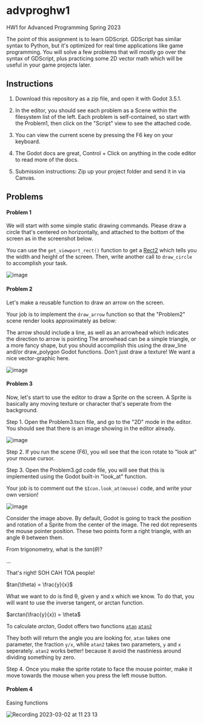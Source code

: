 # advproghw1
HW1 for Advanced Programming Spring 2023

The point of this assignment is to learn GDScript. GDScript has similar syntax to Python, but it's optimized for real time applications like game programming.
You will solve a few problems that will mostly go over the syntax of GDScript, plus practicing some 2D vector math which will be useful in your game projects later.


## Instructions

1. Download this repository as a zip file, and open it with Godot 3.5.1.

1. In the editor, you should see each problem as a Scene within the filesystem list of the left. Each problem is self-contained, so start with the Problem1, then click on the "Script" view to see the attached code.

1. You can view the current scene by pressing the F6 key on your keyboard.

1. The Godot docs are great, Control + Click on anything in the code editor to read more of the docs.

1. Submission instructions: Zip up your project folder and send it in via Canvas.

## Problems

#### Problem 1

We will start with some simple static drawing commands. Please draw a circle that's centered on horizontally, and attached to the bottom of the screen as in the screenshot below.

You can use the `get_viewport_rect()` function to get a [Rect2](https://docs.godotengine.org/en/stable/classes/class_rect2.html) which tells you the width and height of the screen. Then, write another call to `draw_circle` to accomplish your task.

![image](https://user-images.githubusercontent.com/392417/222298995-6a618cf6-c870-4726-b9ab-f300cd741a4e.png)

#### Problem 2

Let's make a reusable function to draw an arrow on the screen.

Your job is to implement the `draw_arrow` function so that the "Problem2" scene render looks approximately as below:

The arrow should include a line, as well as an arrowhead which indicates the direction to arrow is pointing
The arrowhead can be a simple triangle, or a more fancy shape, but you should accomplish this using the
draw_line and/or draw_polygon Godot functions. Don't just draw a texture! We want a nice vector-graphic here.

![image](https://user-images.githubusercontent.com/392417/221946587-5d50164c-5098-4e8a-a4a4-0795498602b2.png)

#### Problem 3

Now, let's start to use the editor to draw a Sprite on the screen. A Sprite is basically any moving texture or character that's seperate from the background.

Step 1. Open the Problem3.tscn file, and go to the "2D" mode in the editor. You should see that there is an image showing in the editor already.

![image](https://user-images.githubusercontent.com/392417/221952076-77a6f014-fa6c-4c81-a109-87a6c0dec9f5.png)

Step 2. If you run the scene (F6), you wil see that the icon rotate to "look at" your mouse cursor.

Step 3. Open the Problem3.gd code file, you will see that this is implemented using the Godot built-in "look_at" function.

Your job is to comment out the `$Icon.look_at(mouse)` code, and write your own version!

![image](https://user-images.githubusercontent.com/392417/221955191-a1736763-c25a-4519-82e5-f57952c63cea.png)

Consider the image above. By default, Godot is going to track the position and rotation of a Sprite from the center of the image. The red dot represents the mouse pointer position. These two points form a right triangle, with an angle θ between them.

From trigonometry, what is the $tan(\theta)$?

...

That's right! SOH CAH TOA people!

$tan(\theta) = \frac{y}{x}$

What we want to do is find θ, given y and x which we know. To do that, you will want to use the inverse tangent, or arctan function.

$arctan(\frac{y}{x}) = \theta\$

To calculate $arctan$, Godot offers two functions [`atan`](https://docs.godotengine.org/en/3.5/classes/class_%40gdscript.html#class-gdscript-method-atan) [`atan2`](https://docs.godotengine.org/en/3.5/classes/class_%40gdscript.html#class-gdscript-method-atan2)

They both will return the angle you are looking for, `atan` takes one parameter, the fraction `y/x`, while `atan2` takes two parameters, `y` and `x` seperately. `atan2` works better!
 because it avoid the nastiniess around dividing something by zero.

Step 4. Once you make the sprite rotate to face the mouse pointer, make it move towards the mouse when you press the left mouse button.

#### Problem 4

Easing functions

![Recording 2023-03-02 at 11 23 13](https://user-images.githubusercontent.com/392417/222530965-54693631-94f7-4207-bdd0-fcb284d04e4f.gif)
